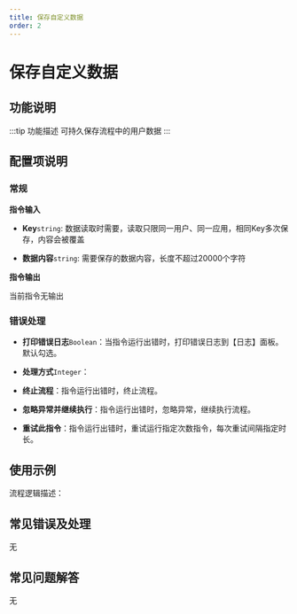 ```yaml
---
title: 保存自定义数据
order: 2
---
```


# 保存自定义数据

## 功能说明

:::tip 功能描述
可持久保存流程中的用户数据
:::

## 配置项说明

### 常规

**指令输入**

- **Key**`string`: 数据读取时需要，读取只限同一用户、同一应用，相同Key多次保存，内容会被覆盖

- **数据内容**`string`: 需要保存的数据内容，长度不超过20000个字符


**指令输出**

当前指令无输出

### 错误处理

- **打印错误日志**`Boolean`：当指令运行出错时，打印错误日志到【日志】面板。默认勾选。

- **处理方式**`Integer`：

 - **终止流程**：指令运行出错时，终止流程。

 - **忽略异常并继续执行**：指令运行出错时，忽略异常，继续执行流程。

 - **重试此指令**：指令运行出错时，重试运行指定次数指令，每次重试间隔指定时长。

## 使用示例

流程逻辑描述：

## 常见错误及处理

无

## 常见问题解答

无

